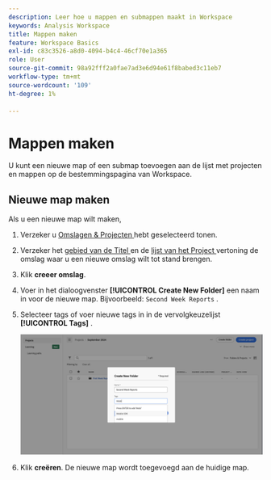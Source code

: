 ```yaml
---
description: Leer hoe u mappen en submappen maakt in Workspace
keywords: Analysis Workspace
title: Mappen maken
feature: Workspace Basics
exl-id: c83c3526-a8d0-4094-b4c4-46cf70e1a365
role: User
source-git-commit: 98a92fff2a0fae7ad3e6d94e61f8babed3c11eb7
workflow-type: tm+mt
source-wordcount: '109'
ht-degree: 1%

---
```


# Mappen maken

U kunt een nieuwe map of een submap toevoegen aan de lijst met projecten en mappen op de bestemmingspagina van Workspace.

## Nieuwe map maken

Als u een nieuwe map wilt maken,

1. Verzeker u [ Omslagen &amp; Projecten ](/help/analysis-workspace/build-workspace-project/freeform-overview.md#show-selector) hebt geselecteerd tonen.

1. Verzeker het [ gebied van de Titel ](/help/analysis-workspace/build-workspace-project/freeform-overview.md#title-area) en de [ lijst van het Project ](/help/analysis-workspace/build-workspace-project/freeform-overview.md#project-list) vertoning de omslag waar u een nieuwe omslag wilt tot stand brengen.

1. Klik **creeer omslag**.

1. Voer in het dialoogvenster **[!UICONTROL Create New Folder]** een naam in voor de nieuwe map. Bijvoorbeeld: `Second Week Reports` .

1. Selecteer tags of voer nieuwe tags in in de vervolgkeuzelijst **[!UICONTROL Tags]** .

   ![ creeer nieuwe omslag ](../assets/create-new-folder.png)

1. Klik **creëren**.
De nieuwe map wordt toegevoegd aan de huidige map.
